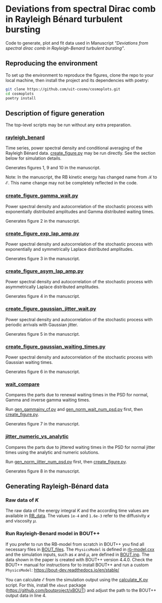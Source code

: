 # Deviations from spectral Dirac comb in Rayleigh Bénard turbulent bursting

Code to generate, plot and fit data used in Manuscript *"Deviations from spectral dirac comb in Rayleigh-Benard turbulent bursting"*.

## Reproducing the environment

To set up the environment to reproduce the figures, clone the repo to your local machine, then install the project and its dependencies with poetry:

```sh
git clone https://github.com/uit-cosmo/cosmoplots.git
cd cosmoplots
poetry install
```

## Description of figure generation

The top-level scripts may be run without any extra preparation.

### [rayleigh_benard](rayleigh_benard)

Time series, power spectral density and conditional averaging of the Rayleigh Bénard data. [create_figure.py](rayleigh_benard/create_figure.py) may be run directly. See the section below for simulation details.

Generates figures 1, 9 and 10 in the manuscript.

Note: In the manuscript, the RB kinetic energy has changed name from $\mathcal{K}$ to $\mathcal{E}$. This name change may not be completely reflected in the code.

### [create_figure_gamma_wait.py](create_figure_gamma_wait.py)

Power spectral density and autocorrelation of the stochastic process with exponentially distributed amplitudes and Gamma distributed waiting times.

Generates figure 2 in the manuscript.

### [create_figure_exp_lap_amp.py](create_figure_exp_lap_amp.py)

Power spectral density and autocorrelation of the stochastic process with exponentially and symmetrically Laplace distributed amplitudes.

Generates figure 3 in the manuscript.

### [create_figure_asym_lap_amp.py](create_figure_asym_lap_amp.py)

Power spectral density and autocorrelation of the stochastic process with asymmetrically Laplace distributed amplitudes.

Generates figure 4 in the manuscript.

### [create_figure_gaussian_jitter_wait.py](create_figure_gaussian_jitter_wait.py)

Power spectral density and autocorrelation of the stochastic process with periodic arrivals with Gaussian jitter.

Generates figure 5 in the manuscript.

### [create_figure_gaussian_waiting_times.py](create_figure_gaussian_waiting_times.py)

Power spectral density and autocorrelation of the stochastic process with Gaussian waiting times.

Generates figure 6 in the manuscript.

### [wait_compare](wait_compare)

Compares the parts due to renewal waiting times in the PSD for normal, Gamma and inverse gamma waiting times.

Run [gen_gammainv_cf.py](wait_compare/gen_gammainv_cf.py) and [gen_norm_wait_num_psd.py](wait_compare/gen_norm_wait_num_psd.py) first, then [create_figure.py](wait_compare/create_figure.py).

Generates figure 7 in the manuscript.

### [jitter_numeric_vs_analytic](jitter_numeric_vs_analytic)

Compares the parts due to jittered waiting times in the PSD for normal jitter times using the analytic and numeric solutions.

Run [gen_norm_jitter_num_psd.py](jitter_numeric_vs_analytic/gen_norm_jitter_num_psd.py) first, then [create_figure.py](jitter_numeric_vs_analytic/create_figure.py).

Generates figure 8 in the manuscript.

## Generating Rayleigh-Bénard data

### Raw data of $K$

The raw data of the energy integral $K$ and the according time values are available in [RB_data](rayleigh_benard/RB_data). The values `1e-4` and `1.6e-3` refer to the diffusivity $\kappa$ and viscosity $\mu$.

### Run Rayleigh-Benard model in BOUT++

If you prefer to run the RB-model from scratch in BOUT++ you find all necessary files in [BOUT_files](rayleigh_benard/BOUT_files). The `PhysicsModel` is defined in [rb-model.cxx](rayleigh_benard/BOUT_files/rb-model.cxx) and the simulation inputs, such as $\kappa$ and $\mu$, are defined in [BOUT.inp](rayleigh_benard/BOUT_files/BOUT.inp). The data shown in the paper is created with BOUT++ version 4.4.0. Check the BOUT++ manual for instructions for to install BOUT++ and run a custom `PhysicsModel`: <https://bout-dev.readthedocs.io/en/stable/>

You can calculate $\mathcal{E}$ from the simulation output using the [calculate_K.py](rayleigh_benard/BOUT_files/calculate_K.py) script. For this, install the `xbout` package (<https://github.com/boutproject/xBOUT>) and adjust the path to the BOUT++ output data in line 4.
